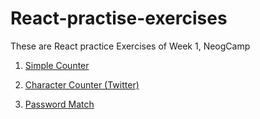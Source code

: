 # React-practise-exercises
 These are React practice Exercises of Week 1, NeogCamp
 
 1. [Simple Counter](https://codesandbox.io/s/simple-counter-96h6w?file=/SimpleCounter/src/Counter.js)
 
 1. [Character Counter (Twitter)](https://codesandbox.io/s/character-counter-twitter-8olsd)

 1. [Password Match](https://codesandbox.io/s/password-match-nxe3b)